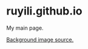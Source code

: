 # ruyili.github.io
My main page.

[Background image source.](https://www.pixiv.net/member_illust.php?mode=medium&illust_id=50109402)